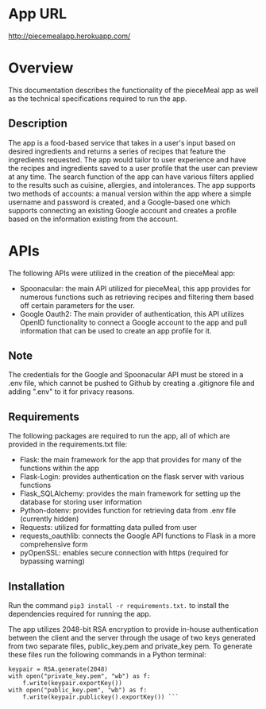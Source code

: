 # App URL
http://piecemealapp.herokuapp.com/
# Overview
This documentation describes the functionality of the pieceMeal app as well as the technical specifications required to run the app.
## Description
The app is a food-based service that takes in a user's input based on desired ingredients and returns a series of recipes that feature the ingredients requested. The app would tailor to user experience and have the recipes and ingredients saved to a user profile that the user can preview at any time. The search function of the app can have various filters applied to the results such as cuisine, allergies, and intolerances. The app supports two methods of accounts: a manual version within the app where a simple username and password is created, and a Google-based one which supports connecting an existing Google account and creates a profile based on the information existing from the account.

# APIs
The following APIs were utilized in the creation of the pieceMeal app:
* Spoonacular: the main API utilized for pieceMeal, this app provides for numerous functions such as retrieving recipes and filtering them based off certain parameters for the user.
* Google Oauth2: The main provider of authentication, this API utilizes OpenID functionality to connect a Google account to the app and pull information that can be used to create an app profile for it.

## Note
The credentials for the Google and Spoonacular API must be stored in a .env file, which cannot be pushed to Github by creating a .gitignore file and adding ".env" to it for privacy reasons.

## Requirements
The following packages are required to run the app, all of which are provided in the requirements.txt file:
* Flask: the main framework for the app that provides for many of the functions within the app
* Flask-Login: provides authentication on the flask server with various functions
* Flask_SQLAlchemy: provides the main framework for setting up the database for storing user information
* Python-dotenv: provides function for retrieving data from .env file (currently hidden)
* Requests: utilized for formatting data pulled from user
* requests_oauthlib: connects the Google API functions to Flask in a more comprehensive form
* pyOpenSSL: enables secure connection with https (required for bypassing warning)

## Installation
Run the command `pip3 install -r requirements.txt.` to install the dependencies required for running the app.

The app utilizes 2048-bit RSA encryption to provide in-house authentication between the client and the server through the usage of two keys generated from two separate files, public_key.pem and private_key pem. To generate these files run the following commands in a Python terminal:
```from Crypto.PublicKey import RSA
keypair = RSA.generate(2048)
with open("private_key.pem", "wb") as f:
    f.write(keypair.exportKey())
with open("public_key.pem", "wb") as f:
    f.write(keypair.publickey().exportKey()) ```